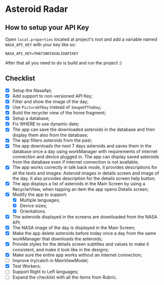 # Asteroid Radar

## How to setup your API Key
Open `local.properties` located at project's root and add a variable named `NASA_API_KEY` with your key like so:

`NASA_API_KEY=THATSNOTAVALIDAPIKEY`

After that all you need to do is build and run the project :)

## Checklist

- [x] Setup the NasaApi;
- [x] Add support to non-versioned API Key;
- [x] Filter and show the image of the day;
- [x] Use `PictureOfDay` instead of `ImageOfTheDay`;
- [x] Build the recycler view of the home fragment;
- [x] Setup a database;
- [x] Fix WHERE to use dynamic date;
- [x] The app can save the downloaded asteroids in the database and then display them also from the database;
- [x] The app filters asteroids from the past;
- [x] The app downloads the next 7 days asteroids and saves them in the database once a day using workManager with requirements of internet connection and device plugged in. The app can display saved asteroids from the database even if internet connection is not available;
- [x] The app works correctly in talk back mode, it provides descriptions for all the texts and images: Asteroid images in details screen and image of the day. It also provides description for the details screen help button;
- [x] The app displays a list of asteroids in the Main Screen by using a RecyclerView, when tapping an item the app opens Details screen;
- [x] Modify the app to support:
    - [x] Multiple languages;
    - [x] Device sizes;
    - [x] Orientations.
- [x] The asteroids displayed in the screens are downloaded from the NASA API;
- [x] The NASA image of the day is displayed in the Main Screen;
- [x] Make the app delete asteroids before today once a day from the same workManager that downloads the asteroids;
- [x] Provide styles for the details screen subtitles and values to make it consistent, and make it look like in the designs;
- [x] Make sure the entire app works without an internet connection;
- [ ] Improve try/catch in MainViewModel;
- [x] Test Workers;
- [ ] Support Right to Left languages;
- [ ] Expand the checklist with all the items from Rubric.